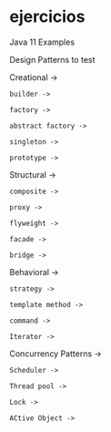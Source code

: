 # ejercicios

Java 11 Examples

Design Patterns to test

Creational ->

    builder ->

    factory ->
        
    abstract factory ->

    singleton ->

    prototype ->


Structural ->

    composite ->

    proxy ->

    flyweight ->

    facade ->

    bridge ->

Behavioral ->
    
    strategy ->

    template method ->

    command ->

    Iterator ->

Concurrency Patterns ->

    Scheduler ->
    
    Thread pool ->
    
    Lock ->

    ACtive Object ->